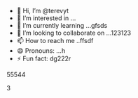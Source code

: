 - 👋 Hi, I’m @terevyt
- 👀 I’m interested in ...
- 🌱 I’m currently learning ...gfsds
- 💞️ I’m looking to collaborate on ...123123
- 📫 How to reach me ..ffsdf
- 😄 Pronouns: ...h
- ⚡ Fun fact: dg222r
<!---4565werasdf
terevyt/terevyt is a ✨ special ✨ repository because its `README.md` (this f63ile) appears on your GitHub profile.vds
You can click the Preview link to take a look at your changes.р123
--->55544
3
